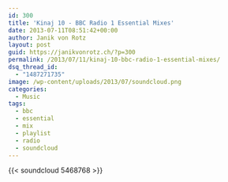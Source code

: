 ```yaml
---
id: 300
title: 'Kinaj 10 - BBC Radio 1 Essential Mixes'
date: 2013-07-11T08:51:42+00:00
author: Janik von Rotz
layout: post
guid: https://janikvonrotz.ch/?p=300
permalink: /2013/07/11/kinaj-10-bbc-radio-1-essential-mixes/
dsq_thread_id:
  - "1487271735"
image: /wp-content/uploads/2013/07/soundcloud.png
categories:
  - Music
tags:
  - bbc
  - essential
  - mix
  - playlist
  - radio
  - soundcloud
---
```

{{< soundcloud 5468768 >}}